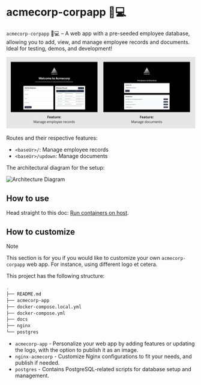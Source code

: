 # acmecorp-corpapp 🏢💻

`acmecorp-corpapp` 🏢💻 – A web app with a pre-seeded employee database, allowing you to add, view, and manage employee records and documents. Ideal for testing, demos, and development! 

![Features](./docs/assets/feature_overview.jpg)

Routes and their respective features:

* `<baseUr>/`: Manage employee records
* `<baseUr>/updown`: Manage documents

The architectural diagram for the setup:

![Architecture Diagram](./docs/assets/architecture_diagram.jpg)

## How to use

Head straight to this doc: [Run containers on host](./docs/run_containers_on_host.md).

## How to customize

> [!note]
> This section is for you if you would like to customize your own `acmecorp-corpapp` web app. For instance, using different logo et cetera.

This project has the following structure:

```bash
.
├── README.md
├── acmecorp-app
├── docker-compose.local.yml
├── docker-compose.yml
├── docs
├── nginx 
└── postgres 
```

- `acmecorp-app` - Personalize your web app by adding features or updating the logo, with the option to publish it as an image.
- `nginx-acmecorp` - Customize Nginx configurations to fit your needs, and publish if needed.
- `postgres` - Contains PostgreSQL-related scripts for database setup and management.